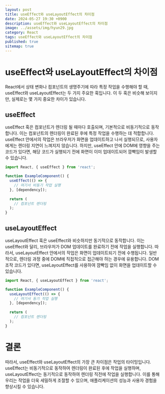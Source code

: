 ```yaml
---
layout: post
title: useEffect와 useLayoutEffect의 차이점
date: 2024-05-27 19:30 +0900
description: useEffect와 useLayoutEffect의 차이점
image: ../assets/img/hyun29.jpg
category: React
tags: useEffect와 useLayoutEffect의 차이점
published: true
sitemap: true
---
```


# useEffect와 useLayoutEffect의 차이점
React에서 상태 변화나 컴포넌트의 생명주기에 따라 특정 작업을 수행해야 할 때, useEffect와 useLayoutEffect는 두 가지 주요한 훅입니다. 이 두 훅은 비슷해 보이지만, 실제로는 몇 가지 중요한 차이가 있습니다.

## useEffect
useEffect 훅은 컴포넌트가 렌더링 될 때마다 호출되며, 기본적으로 비동기적으로 동작합니다. 이는 컴포넌트의 렌더링이 완료된 후에 특정 작업을 수행하는 데 적합합니다. useEffect 안에서의 작업은 브라우저가 화면을 업데이트하고 나서 실행되므로, 사용자에게는 렌더링 지연이 느껴지지 않습니다. 하지만, useEffect 안에 DOM에 영향을 주는 코드가 있다면, 해당 코드가 실행되기 전에 화면이 이미 업데이트되어 깜빡임이 발생할 수 있습니다.

````jsx
import React, { useEffect } from 'react';

function ExampleComponent() {
  useEffect(() => {
    // 여기서 비동기 작업 실행
  }, [dependency]);
  
  return (
    // 컴포넌트 렌더링
  );
}
````

## useLayoutEffect
useLayoutEffect 훅은 useEffect와 비슷하지만 동기적으로 동작합니다. 이는 useEffect와 달리, 브라우저가 DOM 업데이트를 완료하기 전에 작업을 실행합니다. 따라서, useLayoutEffect 안에서의 작업은 화면이 업데이트되기 전에 수행됩니다. 일반적으로, 렌더링 과정 중에 DOM에 직접적으로 접근해야 하는 경우에 유용합니다. DOM 조작 코드가 있다면, useLayoutEffect를 사용하여 깜빡임 없이 화면을 업데이트할 수 있습니다.

````jsx
import React, { useLayoutEffect } from 'react';

function ExampleComponent() {
  useLayoutEffect(() => {
    // 여기서 동기 작업 실행
  }, [dependency]);
  
  return (
    // 컴포넌트 렌더링
  );
}
````

# 결론
따라서, useEffect와 useLayoutEffect의 가장 큰 차이점은 작업의 타이밍입니다. useEffect는 비동기적으로 동작하여 렌더링이 완료된 후에 작업을 실행하며, useLayoutEffect는 동기적으로 동작하여 렌더링 직전에 작업을 실행합니다. 이를 통해 우리는 작업을 더욱 세밀하게 조절할 수 있으며, 애플리케이션의 성능과 사용자 경험을 향상시킬 수 있습니다.
